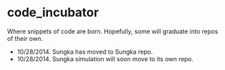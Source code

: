 code_incubator
==============

Where snippets of code are born.  Hopefully, some will graduate into repos of their own.

* 10/28/2014. Sungka has moved to Sungka repo.
* 10/28/2014. Sungka simulation will soon move to its own repo.
